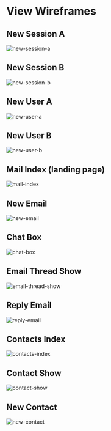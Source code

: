 # View Wireframes

## New Session A
![new-session-a]

## New Session B
![new-session-b]

## New User A
![new-user-a]

## New User B
![new-user-b]

## Mail Index (landing page)
![mail-index]

## New Email
![new-email]

## Chat Box
![chat-box]

## Email Thread Show
![email-thread-show]

## Reply Email
![reply-email]

## Contacts Index
![contacts-index]

## Contact Show
![contact-show]

## New Contact
![new-contact]

[new-session-a]: ./wireframes/1_new-session-a.JPG
[new-session-b]: ./wireframes/2_new-session-b.JPG
[new-user-a]: ./wireframes/3_new-user-a.JPG
[new-user-b]: ./wireframes/4_new-user-b.JPG
[mail-index]: ./wireframes/5_mail-index_(landing_page).JPG
[new-email]: ./wireframes/6_new-email.JPG
[chat-box]: ./wireframes/7_chat-box.JPG
[email-thread-show]: ./wireframes/8_email-thread-show.JPG
[reply-email]: ./wireframes/9_reply-email.JPG
[contacts-index]: ./wireframes/10_contacts-index.JPG
[contact-show]: ./wireframes/11_contact-show.JPG
[new-contact]: ./wireframes/12_new-contact.JPG
